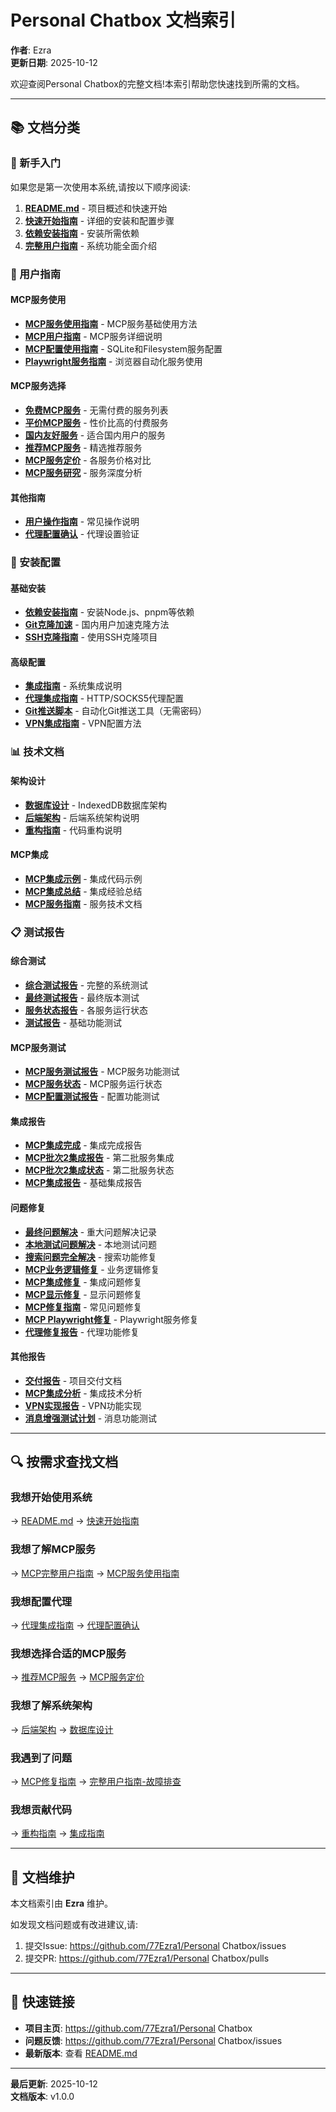 # Personal Chatbox 文档索引

**作者**: Ezra  
**更新日期**: 2025-10-12

欢迎查阅Personal Chatbox的完整文档!本索引帮助您快速找到所需的文档。

---

## 📚 文档分类

### 🚀 新手入门

如果您是第一次使用本系统,请按以下顺序阅读:

1. **[README.md](../README.md)** - 项目概述和快速开始
2. **[快速开始指南](guides/GETTING_STARTED.md)** - 详细的安装和配置步骤
3. **[依赖安装指南](setup/INSTALL_DEPENDENCIES.md)** - 安装所需依赖
4. **[完整用户指南](guides/MCP_COMPLETE_USER_GUIDE.md)** - 系统功能全面介绍

### 📖 用户指南

#### MCP服务使用
- **[MCP服务使用指南](guides/MCP_SERVICES_GUIDE.md)** - MCP服务基础使用方法
- **[MCP用户指南](guides/MCP_USER_GUIDE.md)** - MCP服务详细说明
- **[MCP配置使用指南](guides/MCP_CONFIG_USAGE_GUIDE.md)** - SQLite和Filesystem服务配置
- **[Playwright服务指南](guides/PLAYWRIGHT_SERVICE_GUIDE.md)** - 浏览器自动化服务使用

#### MCP服务选择
- **[免费MCP服务](guides/FREE_MCP_SERVICES.md)** - 无需付费的服务列表
- **[平价MCP服务](guides/AFFORDABLE_MCP_SERVICES.md)** - 性价比高的付费服务
- **[国内友好服务](guides/CHINA_FRIENDLY_MCP_SERVICES.md)** - 适合国内用户的服务
- **[推荐MCP服务](guides/RECOMMENDED_MCP_SERVICES.md)** - 精选推荐服务
- **[MCP服务定价](guides/MCP_SERVICES_PRICING.md)** - 各服务价格对比
- **[MCP服务研究](guides/MCP_SERVICES_RESEARCH.md)** - 服务深度分析

#### 其他指南
- **[用户操作指南](guides/USER_ACTION_GUIDE_UPDATED.md)** - 常见操作说明
- **[代理配置确认](guides/PROXY_CONFIG_CONFIRMATION.md)** - 代理设置验证

### 🔧 安装配置

#### 基础安装
- **[依赖安装指南](setup/INSTALL_DEPENDENCIES.md)** - 安装Node.js、pnpm等依赖
- **[Git克隆加速](setup/GIT_CLONE_SPEEDUP.md)** - 国内用户加速克隆方法
- **[SSH克隆指南](setup/SSH_CLONE_GUIDE.md)** - 使用SSH克隆项目

#### 高级配置
- **[集成指南](setup/INTEGRATION_GUIDE.md)** - 系统集成说明
- **[代理集成指南](setup/PROXY_INTEGRATION_GUIDE.md)** - HTTP/SOCKS5代理配置
- **[Git推送脚本](GIT_PUSH_SCRIPTS.md)** - 自动化Git推送工具（无需密码）
- **[VPN集成指南](setup/VPN_INTEGRATION_GUIDE.md)** - VPN配置方法

### 📊 技术文档

#### 架构设计
- **[数据库设计](database-design.md)** - IndexedDB数据库架构
- **[后端架构](reports/BACKEND_ARCHITECTURE.md)** - 后端系统架构说明
- **[重构指南](reports/REFACTORING_GUIDE.md)** - 代码重构说明

#### MCP集成
- **[MCP集成示例](mcp-integration-example.md)** - 集成代码示例
- **[MCP集成总结](mcp-integration-summary.md)** - 集成经验总结
- **[MCP服务指南](mcp-services-guide.md)** - 服务技术文档

### 📋 测试报告

#### 综合测试
- **[综合测试报告](reports/COMPREHENSIVE_TEST_REPORT.md)** - 完整的系统测试
- **[最终测试报告](reports/FINAL_FIX_AND_TEST_REPORT.md)** - 最终版本测试
- **[服务状态报告](reports/SERVICE_STATUS_REPORT.md)** - 各服务运行状态
- **[测试报告](reports/TEST_REPORT.md)** - 基础功能测试

#### MCP服务测试
- **[MCP服务测试报告](reports/MCP_SERVICES_TEST_REPORT.md)** - MCP服务功能测试
- **[MCP服务状态](reports/MCP_SERVICES_STATUS.md)** - MCP服务运行状态
- **[MCP配置测试报告](guides/MCP_CONFIG_TEST_REPORT.md)** - 配置功能测试

#### 集成报告
- **[MCP集成完成](reports/MCP_INTEGRATION_COMPLETE.md)** - 集成完成报告
- **[MCP批次2集成报告](reports/MCP_BATCH2_INTEGRATION_REPORT.md)** - 第二批服务集成
- **[MCP批次2集成状态](reports/MCP_BATCH2_INTEGRATION_STATUS.md)** - 第二批服务状态
- **[MCP集成报告](reports/MCP_INTEGRATION_REPORT.md)** - 基础集成报告

#### 问题修复
- **[最终问题解决](reports/FINAL_ISSUE_RESOLUTION.md)** - 重大问题解决记录
- **[本地测试问题解决](reports/LOCAL_TEST_ISSUE_RESOLVED.md)** - 本地测试问题
- **[搜索问题完全解决](reports/SEARCH_ISSUE_COMPLETELY_RESOLVED.md)** - 搜索功能修复
- **[MCP业务逻辑修复](reports/MCP_BUSINESS_LOGIC_FIX_COMPLETE.md)** - 业务逻辑修复
- **[MCP集成修复](reports/MCP_INTEGRATION_FIX_COMPLETE.md)** - 集成问题修复
- **[MCP显示修复](reports/MCP_DISPLAY_FIX_REPORT.md)** - 显示问题修复
- **[MCP修复指南](reports/MCP_FIX_GUIDE.md)** - 常见问题修复
- **[MCP Playwright修复](reports/MCP_PLAYWRIGHT_FIX_REPORT.md)** - Playwright服务修复
- **[代理修复报告](reports/PROXY_FIX_REPORT.md)** - 代理功能修复

#### 其他报告
- **[交付报告](reports/DELIVERY_REPORT.md)** - 项目交付文档
- **[MCP集成分析](reports/MCP_INTEGRATION_ANALYSIS.md)** - 集成技术分析
- **[VPN实现报告](reports/VPN_IMPLEMENTATION_REPORT.md)** - VPN功能实现
- **[消息增强测试计划](reports/message-enhancements-test-plan.md)** - 消息功能测试

---

## 🔍 按需求查找文档

### 我想开始使用系统
→ [README.md](../README.md) → [快速开始指南](guides/GETTING_STARTED.md)

### 我想了解MCP服务
→ [MCP完整用户指南](guides/MCP_COMPLETE_USER_GUIDE.md) → [MCP服务使用指南](guides/MCP_SERVICES_GUIDE.md)

### 我想配置代理
→ [代理集成指南](setup/PROXY_INTEGRATION_GUIDE.md) → [代理配置确认](guides/PROXY_CONFIG_CONFIRMATION.md)

### 我想选择合适的MCP服务
→ [推荐MCP服务](guides/RECOMMENDED_MCP_SERVICES.md) → [MCP服务定价](guides/MCP_SERVICES_PRICING.md)

### 我想了解系统架构
→ [后端架构](reports/BACKEND_ARCHITECTURE.md) → [数据库设计](database-design.md)

### 我遇到了问题
→ [MCP修复指南](reports/MCP_FIX_GUIDE.md) → [完整用户指南-故障排查](guides/MCP_COMPLETE_USER_GUIDE.md#6-故障排查)

### 我想贡献代码
→ [重构指南](reports/REFACTORING_GUIDE.md) → [集成指南](setup/INTEGRATION_GUIDE.md)

---

## 📝 文档维护

本文档索引由 **Ezra** 维护。

如发现文档问题或有改进建议,请:
1. 提交Issue: https://github.com/77Ezra1/Personal Chatbox/issues
2. 提交PR: https://github.com/77Ezra1/Personal Chatbox/pulls

---

## 📌 快速链接

- **项目主页**: https://github.com/77Ezra1/Personal Chatbox
- **问题反馈**: https://github.com/77Ezra1/Personal Chatbox/issues
- **最新版本**: 查看 [README.md](../README.md#-版本历史)

---

**最后更新**: 2025-10-12  
**文档版本**: v1.0.0

